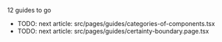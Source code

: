 12 guides to go

- TODO: next article: src/pages/guides/categories-of-components.tsx
- TODO: next article: src/pages/guides/certainty-boundary.page.tsx
